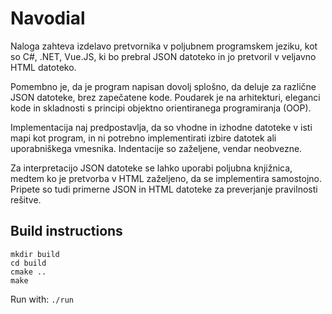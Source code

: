 # Navodial
Naloga zahteva izdelavo pretvornika v poljubnem programskem jeziku, kot so C#, .NET, Vue.JS, ki bo prebral JSON datoteko in jo pretvoril v veljavno HTML datoteko.

Pomembno je, da je program napisan dovolj splošno, da deluje za različne JSON datoteke, brez zapečatene kode. Poudarek je na arhitekturi, eleganci kode in skladnosti s principi objektno orientiranega programiranja (OOP). 

Implementacija naj predpostavlja, da so vhodne in izhodne datoteke v isti mapi kot program, in ni potrebno implementirati izbire datotek ali uporabniškega vmesnika. Indentacije so zaželjene, vendar neobvezne. 

Za interpretacijo JSON datoteke se lahko uporabi poljubna knjižnica, medtem ko je pretvorba v HTML zaželjeno, da se implementira samostojno. Pripete so tudi primerne JSON in HTML datoteke za preverjanje pravilnosti rešitve.

## Build instructions
```
mkdir build
cd build
cmake ..
make
```
Run with:
`./run`
